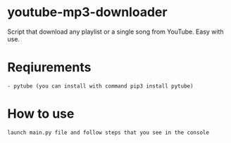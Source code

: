 # youtube-mp3-downloader
Script that download any playlist or a single song from YouTube. Easy with use.

Reqiurements 
  =
    - pytube (you can install with command pip3 install pytube)

How to use
  =
    launch main.py file and follow steps that you see in the console
